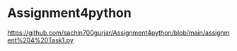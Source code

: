 # Assignment4python
https://github.com/sachin700gurjar/Assignment4python/blob/main/assignment%204%20Task1.py
